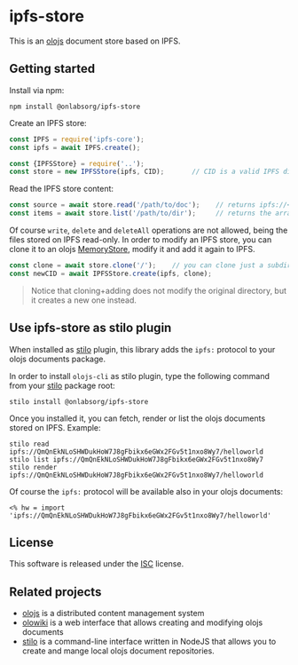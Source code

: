 # ipfs-store

This is an [olojs] document store based on IPFS.



## Getting started
Install via npm:

```
npm install @onlabsorg/ipfs-store
```

Create an IPFS store:

```js
const IPFS = require('ipfs-core');
const ipfs = await IPFS.create();

const {IPFSStore} = require('..');
const store = new IPFSStore(ipfs, CID);       // CID is a valid IPFS directory content id
```

Read the IPFS store content:

```js
const source = await store.read('/path/to/doc');    // returns ipfs://<CID>/path/to/doc
const items = await store.list('/path/to/dir');     // returns the array of child names of ipfs://<CID>/path/to/dir/
```

Of course `write`, `delete` and `deleteAll` operations are not allowed, being
the files stored on IPFS read-only. In order to modify an IPFS store, you can
clone it to an olojs [MemoryStore], modify it and add it again to IPFS.

```js
const clone = await store.clone('/');    // you can clone just a subdir if you want
const newCID = await IPFSStore.create(ipfs, clone);
```

> Notice that cloning+adding does not modify the original directory, but it
> creates a new one instead.



## Use ipfs-store as stilo plugin
When installed as [stilo] plugin, this library adds the `ipfs:` protocol to
your olojs documents package.

In order to install `olojs-cli` as stilo plugin, type the following command
from your [stilo] package root:

```
stilo install @onlabsorg/ipfs-store
```

Once you installed it, you can fetch, render or list the olojs documents
stored on IPFS. Example:

```
stilo read ipfs://QmQnEkNLoSHWDukHoW7J8gFbikx6eGWx2FGv5t1nxo8Wy7/helloworld
stilo list ipfs://QmQnEkNLoSHWDukHoW7J8gFbikx6eGWx2FGv5t1nxo8Wy7
stilo render ipfs://QmQnEkNLoSHWDukHoW7J8gFbikx6eGWx2FGv5t1nxo8Wy7/helloworld
```

Of course the `ipfs:` protocol will be available also in your olojs documents:

```
<% hw = import 'ipfs://QmQnEkNLoSHWDukHoW7J8gFbikx6eGWx2FGv5t1nxo8Wy7/helloworld'
```



## License
This software is released under the [ISC](https://opensource.org/licenses/ISC) 
license.



## Related projects
* [olojs] is a distributed content management system
* [olowiki] is a web interface that allows creating and modifying olojs
  documents
* [stilo] is a command-line interface written in NodeJS that allows you to
  create and mange local olojs document repositories.



[olojs]: https://github.com/onlabsorg/olojs/blob/master/README.md
[js-ipfs]: https://github.com/ipfs/js-ipfs/blob/master/README.md
[olowiki]: https://github.com/onlabsorg/olowiki
[stilo]: https://github.com/onlabsorg/stilo/blob/main/README.md
[MemoryStore]: https://github.com/onlabsorg/olojs/blob/master/docs/api/memory-store.md
